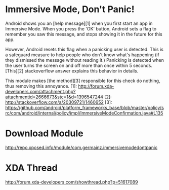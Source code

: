 Immersive Mode, Don't Panic!
============================
Android shows you an [help message][1] when you first start an
app in Immersive Mode. When you press the 'OK' button, Android sets a flag to
remember you saw this message, and stops showing it in the future for this app.

However, Android resets this flag when a panicking user is detected. This is a
safeguard measure to help people who don't know what's happening (if they
dismissed the message without reading it.) Panicking is detected when the user
turns the screen on and off more than once within 5 seconds.
[This][2] stackoverflow answer explains this behavior in details.

This module makes [the method][3] responsible for this check do nothing, thus
removing this annoyance.
[1]: http://forum.xda-developers.com/attachment.php?attachmentid=2666673&stc=1&d=1396547244
[2]: http://stackoverflow.com/a/20309721/1460652
[3]: https://github.com/android/platform_frameworks_base/blob/master/policy/src/com/android/internal/policy/impl/ImmersiveModeConfirmation.java#L135

Download Module
===============
http://repo.xposed.info/module/com.germainz.immersivemodedontpanic

XDA Thread
==========
http://forum.xda-developers.com/showthread.php?p=51617089
